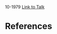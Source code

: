 

10-1979
[Link to Talk](https://www.churchofjesuschrist.org/study/general-conference/1979/10/sunday-morning-session?lang=eng)



# References

